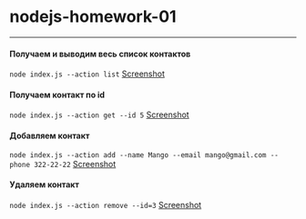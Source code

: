# nodejs-homework-01

---

#### Получаем и выводим весь список контактов

`node index.js --action list`
[Screenshot](https://monosnap.com/file/09DfXTgSJZx9Pe3YBKpMtuUenlGNHQ)

#### Получаем контакт по id

`node index.js --action get --id 5`
[Screenshot](https://monosnap.com/file/p3OL7ThNF15ioHJvtWYdLKyDpOvjOp)

#### Добавляем контакт

`node index.js --action add --name Mango --email mango@gmail.com --phone 322-22-22`
[Screenshot](https://monosnap.com/file/2DRSBhaoPE0UGMHIX60cVWRzcefntk)

#### Удаляем контакт

`node index.js --action remove --id=3`
[Screenshot](https://monosnap.com/file/FLh23Iim1Yqzb0I1wz3GQbwBTxPctg)
